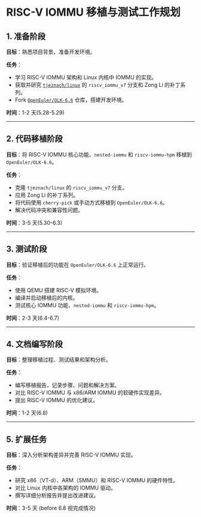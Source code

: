 # RISC-V IOMMU 移植与测试工作规划

## 1. 准备阶段

**目标**：熟悉项目背景，准备开发环境。

**任务**：

- 学习 RISC-V IOMMU 架构和 Linux 内核中 IOMMU 的实现。
- 获取并研究 [`tjeznach/linux`](https://github.com/tjeznach/linux) 的 `riscv_iommu_v7` 分支和 Zong Li 的补丁系列。
- Fork [`OpenEuler/OLK-6.6`](https://gitee.com/openeuler/kernel) 仓库，搭建开发环境。

**时间**：1-2 天(5.28-5.29)

---

## 2. 代码移植阶段

**目标**：将 RISC-V IOMMU 核心功能、`nested-iommu` 和 `riscv-iommu-hpm` 移植到 `OpenEuler/OLK-6.6`。

**任务**：

- 克隆 `tjeznach/linux` 的 `riscv_iommu_v7` 分支。
- 应用 Zong Li 的补丁系列。
- 将代码使用 `cherry-pick` 或手动方式移植到 `OpenEuler/OLK-6.6`。
- 解决代码冲突和兼容性问题。

**时间**：3-5 天(5.30-6.3)

---

## 3. 测试阶段

**目标**：验证移植后的功能在 `OpenEuler/OLK-6.6` 上正常运行。

**任务**：

- 使用 QEMU 搭建 RISC-V 模拟环境。
- 编译并启动移植后的内核。
- 测试核心 IOMMU 功能、`nested-iommu` 和 `riscv-iommu-hpm`。

**时间**：2-3 天(6.4-6.7)

---

## 4. 文档编写阶段

**目标**：整理移植过程、测试结果和架构分析。

**任务**：

- 编写移植报告，记录步骤、问题和解决方案。
- 对比 RISC-V IOMMU 与 x86/ARM IOMMU 的软硬件实现差异。
- 提出 RISC-V IOMMU 的优化建议。

**时间**：1-2 天(6.8)

---

## 5. 扩展任务

**目标**：深入分析架构差异并完善 RISC-V IOMMU 实现。

**任务**：

- 研究 x86（VT-d）、ARM（SMMU）和 RISC-V IOMMU 的硬件特性。
- 对比 Linux 内核中各架构的 IOMMU 驱动。
- 撰写详细分析报告并提出改进建议。

**时间**：3-5 天 (before 6.8 视完成情况)

